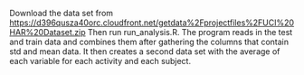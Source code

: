 Download the data set from https://d396qusza40orc.cloudfront.net/getdata%2Fprojectfiles%2FUCI%20HAR%20Dataset.zip
Then run run_analysis.R. The program reads in the test and train data and combines them after 
gathering the columns that contain std and mean data. It then creates a second data set with 
the average of each variable for each activity and each subject.
